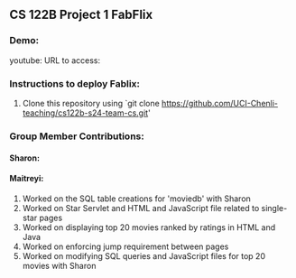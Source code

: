 ## CS 122B Project 1 FabFlix

### Demo: 
youtube:
URL to access:

### Instructions to deploy Fablix: 
1. Clone this repository using `git clone https://github.com/UCI-Chenli-teaching/cs122b-s24-team-cs.git'


### Group Member Contributions: 

#### Sharon:


#### Maitreyi:

1. Worked on the SQL table creations for 'moviedb' with Sharon
2. Worked on Star Servlet and HTML and JavaScript file related to single-star pages
3. Worked on displaying top 20 movies ranked by ratings in HTML and Java
4. Worked on enforcing jump requirement between pages
5. Worked on modifying SQL queries and JavaScript files for top 20 movies with Sharon
